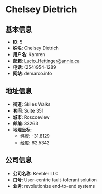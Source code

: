 # Chelsey Dietrich

## 基本信息
- **ID**: 5
- **姓名**: Chelsey Dietrich
- **用户名**: Kamren
- **邮箱**: Lucio_Hettinger@annie.ca
- **电话**: (254)954-1289
- **网站**: demarco.info

## 地址信息
- **街道**: Skiles Walks
- **套间**: Suite 351
- **城市**: Roscoeview
- **邮编**: 33263
- **地理坐标**: 
  - 纬度: -31.8129
  - 经度: 62.5342

## 公司信息
- **公司名称**: Keebler LLC
- **口号**: User-centric fault-tolerant solution
- **业务**: revolutionize end-to-end systems